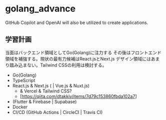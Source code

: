 # golang_advance
GitHub Copilot and OpenAI will also be utilized to create applications.

## 学習計画

当面はバックエンド領域としてGo(Golang)に注力する
その後はフロントエンド領域を補強する。現状の最有力候補はReact.jsとNext.js
デザイン領域にはあまり踏み込まない。Tailwind CSSの利用は検討する。

- Go(Golang)
- TypeScript
- React.js & Next.js ( | Vue.js & Nuxt.js)
  - & Vercel & Tailwind CSS?
  - [https://qiita.com/dtakkiy/items/7d79c153860fbda102a7]
- (Flutter & Firebase | Supabase)
- Docker
- CI/CD (GitHub Actions | CircleCI | Travis CI)

